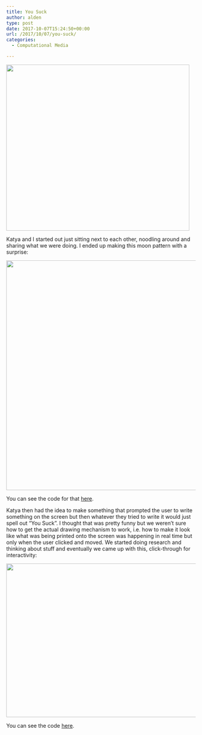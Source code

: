 ```yaml
---
title: You Suck
author: alden
type: post
date: 2017-10-07T15:24:50+00:00
url: /2017/10/07/you-suck/
categories:
  - Computational Media

---
```

<img class="alignnone wp-image-221 " src="http://www.alden.life/wp-content/uploads/2017/10/Inspiration-e1507389611364.jpeg" alt="" width="487" height="441" srcset="http://www.alden.life/wp-content/uploads/2017/10/Inspiration-e1507389611364.jpeg 384w, http://www.alden.life/wp-content/uploads/2017/10/Inspiration-e1507389611364-300x272.jpeg 300w" sizes="(max-width: 487px) 100vw, 487px" />

Katya and I started out just sitting next to each other, noodling around and sharing what we were doing. I ended up making this moon pattern with a surprise:

[<img class="alignnone wp-image-223 size-full" src="http://www.alden.life/wp-content/uploads/2017/10/dotMoons.png" alt="" width="614" height="610" srcset="http://www.alden.life/wp-content/uploads/2017/10/dotMoons.png 614w, http://www.alden.life/wp-content/uploads/2017/10/dotMoons-150x150.png 150w, http://www.alden.life/wp-content/uploads/2017/10/dotMoons-300x298.png 300w" sizes="(max-width: 614px) 100vw, 614px" />][1]

You can see the code for that [here][2].

Katya then had the idea to make something that prompted the user to write something on the screen but then whatever they tried to write it would just spell out &#8220;You Suck&#8221;. I thought that was pretty funny but we weren&#8217;t sure how to get the actual drawing mechanism to work, i.e. how to make it look like what was being printed onto the screen was happening in real time but only when the user clicked and moved. We started doing research and thinking about stuff and eventually we came up with this, click-through for interactivity:

[<img class="alignnone wp-image-222 " src="http://www.alden.life/wp-content/uploads/2017/10/YouSuck.gif" alt="" width="710" height="408" />][3]

You can see the code [here][4].

 [1]: https://alpha.editor.p5js.org/full/BJ8hJ_L3Z
 [2]: https://alpha.editor.p5js.org/alden/sketches/BJ8hJ_L3Z
 [3]: https://alpha.editor.p5js.org/full/HypnmuIh-
 [4]: https://alpha.editor.p5js.org/alden/sketches/HypnmuIh-
